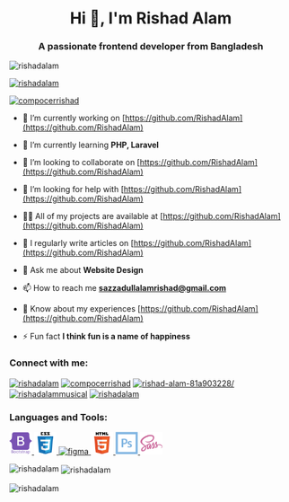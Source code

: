 <h1 align="center">Hi 👋, I'm Rishad Alam</h1>
<h3 align="center">A passionate frontend developer from Bangladesh</h3>

<p align="left"> <img src="https://komarev.com/ghpvc/?username=rishadalam&label=Profile%20views&color=0e75b6&style=flat" alt="rishadalam" /> </p>

<p align="left"> <a href="https://github.com/ryo-ma/github-profile-trophy"><img src="https://github-profile-trophy.vercel.app/?username=rishadalam" alt="rishadalam" /></a> </p>

<p align="left"> <a href="https://twitter.com/compocerrishad" target="blank"><img src="https://img.shields.io/twitter/follow/compocerrishad?logo=twitter&style=for-the-badge" alt="compocerrishad" /></a> </p>

- 🔭 I’m currently working on [https://github.com/RishadAlam](https://github.com/RishadAlam)

- 🌱 I’m currently learning **PHP, Laravel**

- 👯 I’m looking to collaborate on [https://github.com/RishadAlam](https://github.com/RishadAlam)

- 🤝 I’m looking for help with [https://github.com/RishadAlam](https://github.com/RishadAlam)

- 👨‍💻 All of my projects are available at [https://github.com/RishadAlam](https://github.com/RishadAlam)

- 📝 I regularly write articles on [https://github.com/RishadAlam](https://github.com/RishadAlam)

- 💬 Ask me about **Website Design**

- 📫 How to reach me **sazzadullalamrishad@gmail.com**

- 📄 Know about my experiences [https://github.com/RishadAlam](https://github.com/RishadAlam)

- ⚡ Fun fact **I think fun is a name of happiness**

<h3 align="left">Connect with me:</h3>
<p align="left">
<a href="https://codepen.io/rishadalam" target="blank"><img align="center" src="https://raw.githubusercontent.com/rahuldkjain/github-profile-readme-generator/master/src/images/icons/Social/codepen.svg" alt="rishadalam" height="30" width="40" /></a>
<a href="https://twitter.com/compocerrishad" target="blank"><img align="center" src="https://raw.githubusercontent.com/rahuldkjain/github-profile-readme-generator/master/src/images/icons/Social/twitter.svg" alt="compocerrishad" height="30" width="40" /></a>
<a href="https://linkedin.com/in/rishad-alam-81a903228/" target="blank"><img align="center" src="https://raw.githubusercontent.com/rahuldkjain/github-profile-readme-generator/master/src/images/icons/Social/linked-in-alt.svg" alt="rishad-alam-81a903228/" height="30" width="40" /></a>
<a href="https://fb.com/rishadalammusical" target="blank"><img align="center" src="https://raw.githubusercontent.com/rahuldkjain/github-profile-readme-generator/master/src/images/icons/Social/facebook.svg" alt="rishadalammusical" height="30" width="40" /></a>
<a href="https://instagram.com/rishadalam" target="blank"><img align="center" src="https://raw.githubusercontent.com/rahuldkjain/github-profile-readme-generator/master/src/images/icons/Social/instagram.svg" alt="rishadalam" height="30" width="40" /></a>
</p>

<h3 align="left">Languages and Tools:</h3>
<p align="left"> <a href="https://getbootstrap.com" target="_blank" rel="noreferrer"> <img src="https://raw.githubusercontent.com/devicons/devicon/master/icons/bootstrap/bootstrap-plain-wordmark.svg" alt="bootstrap" width="40" height="40"/> </a> <a href="https://www.w3schools.com/css/" target="_blank" rel="noreferrer"> <img src="https://raw.githubusercontent.com/devicons/devicon/master/icons/css3/css3-original-wordmark.svg" alt="css3" width="40" height="40"/> </a> <a href="https://www.figma.com/" target="_blank" rel="noreferrer"> <img src="https://www.vectorlogo.zone/logos/figma/figma-icon.svg" alt="figma" width="40" height="40"/> </a> <a href="https://www.w3.org/html/" target="_blank" rel="noreferrer"> <img src="https://raw.githubusercontent.com/devicons/devicon/master/icons/html5/html5-original-wordmark.svg" alt="html5" width="40" height="40"/> </a> <a href="https://www.photoshop.com/en" target="_blank" rel="noreferrer"> <img src="https://raw.githubusercontent.com/devicons/devicon/master/icons/photoshop/photoshop-line.svg" alt="photoshop" width="40" height="40"/> </a> <a href="https://sass-lang.com" target="_blank" rel="noreferrer"> <img src="https://raw.githubusercontent.com/devicons/devicon/master/icons/sass/sass-original.svg" alt="sass" width="40" height="40"/> </a> </p>

<p><img align="left" src="https://github-readme-stats.vercel.app/api/top-langs?username=rishadalam&show_icons=true&locale=en&layout=compact" alt="rishadalam" /></p>

<p>&nbsp;<img align="center" src="https://github-readme-stats.vercel.app/api?username=rishadalam&show_icons=true&locale=en" alt="rishadalam" /></p>

<p><img align="center" src="https://github-readme-streak-stats.herokuapp.com/?user=rishadalam&" alt="rishadalam" /></p>
